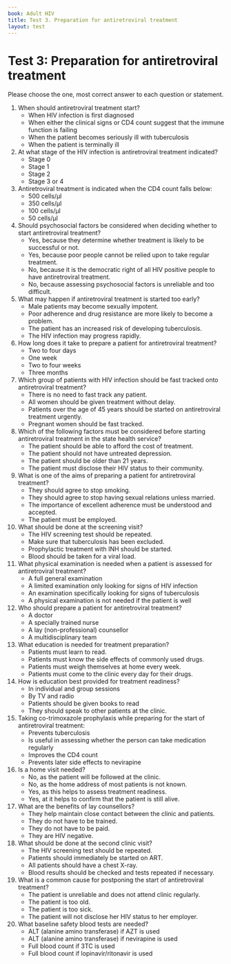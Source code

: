 ```yaml
---
book: Adult HIV
title: Test 3. Preparation for antiretroviral treatment
layout: test
---
```


# Test 3: Preparation for antiretroviral treatment

Please choose the one, most correct answer to each question or statement.

1.	When should antiretroviral treatment start?
	*	When HIV infection is first diagnosed
	*	When either the clinical signs or CD4 count suggest that the immune function is failing
	*	When the patient becomes seriously ill with tuberculosis
	*	When the patient is terminally ill
2.	At what stage of the HIV infection is antiretroviral treatment indicated?
	*	Stage 0
	*	Stage 1
	*	Stage 2
	*	Stage 3 or 4
3.	Antiretroviral treatment is indicated when the CD4 count falls below:
	*	500 cells/µl
	*	350 cells/µl
	*	100 cells/µl
	*	50 cells/µl
4.	Should psychosocial factors be considered when deciding whether to start antiretroviral treatment?
	*	Yes, because they determine whether treatment is likely to be successful or not.
	*	Yes, because poor people cannot be relied upon to take regular treatment.
	*	No, because it is the democratic right of all HIV positive people to have antiretroviral treatment.
	*	No, because assessing psychosocial factors is unreliable and too difficult.
5.	What may happen if antiretroviral treatment is started too early?
	*	Male patients may become sexually impotent.
	*	Poor adherence and drug resistance are more likely to become a problem.
	*	The patient has an increased risk of developing tuberculosis.
	*	The HIV infection may progress rapidly.
6.	How long does it take to prepare a patient for antiretroviral treatment?
	*	Two to four days
	*	One week
	*	Two to four weeks
	*	Three months
7.	Which group of patients with HIV infection should be fast tracked onto antiretroviral treatment?
	*	There is no need to fast track any patient. 
	*	All women should be given treatment without delay.
	*	Patients over the age of 45 years should be started on antiretroviral treatment urgently.
	*	Pregnant women should be fast tracked.
8.	Which of the following factors must be considered before starting antiretroviral treatment in the state health service?
	*	The patient should be able to afford the cost of treatment.
	*	The patient should not have untreated depression.
	*	The patient should be older than 21 years.
	*	The patient must disclose their HIV status to their community.
9.	What is one of the aims of preparing a patient for antiretroviral treatment?
	*	They should agree to stop smoking.
	*	They should agree to stop having sexual relations unless married.
	*	The importance of excellent adherence must be understood and accepted.
	*	The patient must be employed.
10.	What should be done at the screening visit?
	*	The HIV screening test should be repeated.
	*	Make sure that tuberculosis has been excluded.
	*	Prophylactic treatment with INH should be started.
	*	Blood should be taken for a viral load.
11.	What physical examination is needed when a patient is assessed for antiretroviral treatment?
	*	A full general examination
	*	A limited examination only looking for signs of HIV infection
	*	An examination specifically looking for signs of tuberculosis
	*	A physical examination is not needed if the patient is well
12.	Who should prepare a patient for antiretroviral treatment?
	*	A doctor
	*	A specially trained nurse
	*	A lay (non-professional) counsellor
	*	A multidisciplinary team
13.	What education is needed for treatment preparation?
	*	Patients must learn to read.
	*	Patients must know the side effects of commonly used drugs.
	*	Patients must weigh themselves at home every week.
	*	Patients must come to the clinic every day for their drugs.
14.	How is education best provided for treatment readiness?
	*	In individual and group sessions
	*	By TV and radio
	*	Patients should be given books to read
	*	They should speak to other patients at the clinic.
15.	Taking co-trimoxazole prophylaxis while preparing for the start of antiretroviral treatment:
	*	Prevents tuberculosis
	*	Is useful in assessing whether the person can take medication regularly
	*	Improves the CD4 count
	*	Prevents later side effects to nevirapine
16.	Is a home visit needed?
	*	No, as the patient will be followed at the clinic.
	*	No, as the home address of most patients is not known.
	*	Yes, as this helps to assess treatment readiness.
	*	Yes, at it helps to confirm that the patient is still alive.
17.	What are the benefits of lay counsellors?
	*	They help maintain close contact between the clinic and patients.
	*	They do not have to be trained.
	*	They do not have to be paid.
	*	They are HIV negative.
18.	What should  be done at the second clinic visit?
	*	The HIV screening test should be repeated.
	*	Patients should immediately be started  on ART.
	*	All patients should have a chest X-ray.
	*	Blood results should be checked and tests repeated if necessary.
19.	What is a common cause for postponing the start of antiretroviral treatment?
	*	The patient is unreliable and does not attend clinic regularly.
	*	The patient is too old.
	*	The patient is too sick.
	*	The patient will not disclose her HIV status to her employer.
20.	What baseline safety blood tests are needed?
	*	ALT (alanine amino transferase) if AZT is used
	*	ALT (alanine amino transferase) if nevirapine is used
	*	Full blood count if 3TC is used
	*	Full blood count if lopinavir/ritonavir is used
